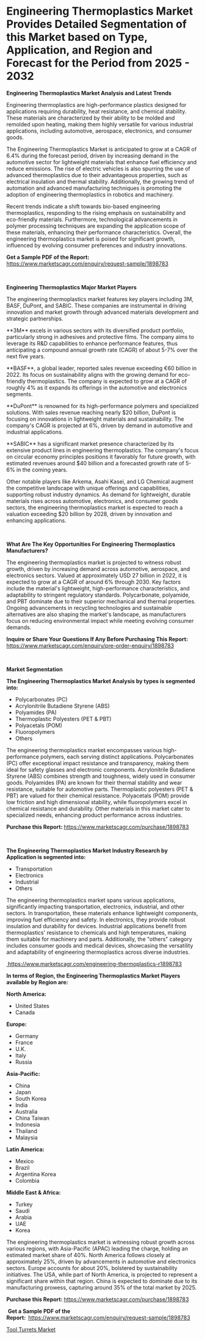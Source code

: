<p><h1>Engineering Thermoplastics Market Provides Detailed Segmentation of this Market based on Type, Application, and Region and Forecast for the Period from 2025 - 2032</h1></p><p><strong>Engineering Thermoplastics Market Analysis and Latest Trends</strong></p>
<p><p>Engineering thermoplastics are high-performance plastics designed for applications requiring durability, heat resistance, and chemical stability. These materials are characterized by their ability to be molded and remolded upon heating, making them highly versatile for various industrial applications, including automotive, aerospace, electronics, and consumer goods.</p><p>The Engineering Thermoplastics Market is anticipated to grow at a CAGR of 6.4% during the forecast period, driven by increasing demand in the automotive sector for lightweight materials that enhance fuel efficiency and reduce emissions. The rise of electric vehicles is also spurring the use of advanced thermoplastics due to their advantageous properties, such as electrical insulation and thermal stability. Additionally, the growing trend of automation and advanced manufacturing techniques is promoting the adoption of engineering thermoplastics in robotics and machinery.</p><p>Recent trends indicate a shift towards bio-based engineering thermoplastics, responding to the rising emphasis on sustainability and eco-friendly materials. Furthermore, technological advancements in polymer processing techniques are expanding the application scope of these materials, enhancing their performance characteristics. Overall, the engineering thermoplastics market is poised for significant growth, influenced by evolving consumer preferences and industry innovations.</p></p>
<p><strong>Get a Sample PDF of the Report:&nbsp;</strong> <a href="https://www.marketscagr.com/enquiry/request-sample/1898783?utm_campaign=2465&utm_medium=2&utm_source=Github&utm_content=ia&utm_term=08042025&utm_id=engineering-thermoplastics">https://www.marketscagr.com/enquiry/request-sample/1898783</a></p>
<p>&nbsp;</p>
<p><strong>Engineering Thermoplastics Major Market Players</strong></p>
<p><p>The engineering thermoplastics market features key players including 3M, BASF, DuPont, and SABIC. These companies are instrumental in driving innovation and market growth through advanced materials development and strategic partnerships.</p><p>**3M** excels in various sectors with its diversified product portfolio, particularly strong in adhesives and protective films. The company aims to leverage its R&D capabilities to enhance performance features, thus anticipating a compound annual growth rate (CAGR) of about 5-7% over the next five years.</p><p>**BASF**, a global leader, reported sales revenue exceeding €60 billion in 2022. Its focus on sustainability aligns with the growing demand for eco-friendly thermoplastics. The company is expected to grow at a CAGR of roughly 4% as it expands its offerings in the automotive and electronics segments.</p><p>**DuPont** is renowned for its high-performance polymers and specialized solutions. With sales revenue reaching nearly $20 billion, DuPont is focusing on innovations in lightweight materials and sustainability. The company's CAGR is projected at 6%, driven by demand in automotive and industrial applications.</p><p>**SABIC** has a significant market presence characterized by its extensive product lines in engineering thermoplastics. The company's focus on circular economy principles positions it favorably for future growth, with estimated revenues around $40 billion and a forecasted growth rate of 5-6% in the coming years.</p><p>Other notable players like Arkema, Asahi Kasei, and LG Chemical augment the competitive landscape with unique offerings and capabilities, supporting robust industry dynamics. As demand for lightweight, durable materials rises across automotive, electronics, and consumer goods sectors, the engineering thermoplastics market is expected to reach a valuation exceeding $20 billion by 2028, driven by innovation and enhancing applications.</p></p>
<p>&nbsp;</p>
<p><strong>What Are The Key Opportunities For Engineering Thermoplastics Manufacturers?</strong></p>
<p><p>The engineering thermoplastics market is projected to witness robust growth, driven by increasing demand across automotive, aerospace, and electronics sectors. Valued at approximately USD 27 billion in 2022, it is expected to grow at a CAGR of around 6% through 2030. Key factors include the material's lightweight, high-performance characteristics, and adaptability to stringent regulatory standards. Polycarbonate, polyamide, and PBT dominate due to their superior mechanical and thermal properties. Ongoing advancements in recycling technologies and sustainable alternatives are also shaping the market's landscape, as manufacturers focus on reducing environmental impact while meeting evolving consumer demands.</p></p>
<p><strong>Inquire or Share Your Questions If Any Before Purchasing This Report:</strong> <a href="https://www.marketscagr.com/enquiry/pre-order-enquiry/1898783?utm_campaign=2465&utm_medium=2&utm_source=Github&utm_content=ia&utm_term=08042025&utm_id=engineering-thermoplastics">https://www.marketscagr.com/enquiry/pre-order-enquiry/1898783</a></p>
<p>&nbsp;</p>
<p><strong>Market Segmentation</strong></p>
<p><strong>The Engineering Thermoplastics Market Analysis by types is segmented into:</strong></p>
<p><ul><li>Polycarbonates (PC)</li><li>Acrylonitrile Butadiene Styrene (ABS)</li><li>Polyamides (PA)</li><li>Thermoplastic Polyesters (PET & PBT)</li><li>Polyacetals (POM)</li><li>Fluoropolymers</li><li>Others</li></ul></p>
<p><p>The engineering thermoplastics market encompasses various high-performance polymers, each serving distinct applications. Polycarbonates (PC) offer exceptional impact resistance and transparency, making them ideal for safety glasses and electronic components. Acrylonitrile Butadiene Styrene (ABS) combines strength and toughness, widely used in consumer goods. Polyamides (PA) are known for their thermal stability and wear resistance, suitable for automotive parts. Thermoplastic polyesters (PET & PBT) are valued for their chemical resistance. Polyacetals (POM) provide low friction and high dimensional stability, while fluoropolymers excel in chemical resistance and durability. Other materials in this market cater to specialized needs, enhancing product performance across industries.</p></p>
<p><strong>Purchase this Report:&nbsp;</strong><a href="https://www.marketscagr.com/purchase/1898783?utm_campaign=2465&utm_medium=2&utm_source=Github&utm_content=ia&utm_term=08042025&utm_id=engineering-thermoplastics">https://www.marketscagr.com/purchase/1898783</a></p>
<p>&nbsp;</p>
<p><strong>The Engineering Thermoplastics Market Industry Research by Application is segmented into:</strong></p>
<p><ul><li>Transportation</li><li>Electronics</li><li>Industrial</li><li>Others</li></ul></p>
<p><p>The engineering thermoplastics market spans various applications, significantly impacting transportation, electronics, industrial, and other sectors. In transportation, these materials enhance lightweight components, improving fuel efficiency and safety. In electronics, they provide robust insulation and durability for devices. Industrial applications benefit from thermoplastics' resistance to chemicals and high temperatures, making them suitable for machinery and parts. Additionally, the "others" category includes consumer goods and medical devices, showcasing the versatility and adaptability of engineering thermoplastics across diverse industries.</p></p>
<p><a href="https://www.marketscagr.com/engineering-thermoplastics-r1898783?utm_campaign=2465&utm_medium=2&utm_source=Github&utm_content=ia&utm_term=08042025&utm_id=engineering-thermoplastics">&nbsp;https://www.marketscagr.com/engineering-thermoplastics-r1898783</a></p>
<p><strong>In terms of Region, the Engineering Thermoplastics Market Players available by Region are:</strong></p>
<p>
    <p> <strong> North America: </strong>
        <ul>
            <li>United States</li>
            <li>Canada</li>
        </ul>
        </p> 
    <p> <strong> Europe: </strong>
        <ul>
            <li>Germany</li>
            <li>France</li>
            <li>U.K.</li>
            <li>Italy</li>
            <li>Russia</li>
        </ul>
        </p> 
    <p> <strong> Asia-Pacific: </strong>
        <ul>
            <li>China</li>
            <li>Japan</li>
            <li>South Korea</li>
            <li>India</li>
            <li>Australia</li>
            <li>China Taiwan</li>
            <li>Indonesia</li>
            <li>Thailand</li>
            <li>Malaysia</li>
        </ul>
        </p> 
    <p> <strong> Latin America: </strong>
        <ul>
            <li>Mexico</li>
            <li>Brazil</li>
            <li>Argentina Korea</li>
            <li>Colombia</li>
        </ul>
        </p> 
    <p> <strong> Middle East & Africa: </strong>
        <ul>
            <li>Turkey</li>
            <li>Saudi</li>
            <li>Arabia</li>
            <li>UAE</li>
            <li>Korea</li>
        </ul>
    </p>
    </p>
<p><p>The engineering thermoplastics market is witnessing robust growth across various regions, with Asia-Pacific (APAC) leading the charge, holding an estimated market share of 40%. North America follows closely at approximately 25%, driven by advancements in automotive and electronics sectors. Europe accounts for about 20%, bolstered by sustainability initiatives. The USA, while part of North America, is projected to represent a significant share within that region. China is expected to dominate due to its manufacturing prowess, capturing around 35% of the total market by 2025.</p></p>
<p><strong>Purchase this Report: </strong><a href="https://www.marketscagr.com/purchase/1898783?utm_campaign=2465&utm_medium=2&utm_source=Github&utm_content=ia&utm_term=08042025&utm_id=engineering-thermoplastics">https://www.marketscagr.com/purchase/1898783</a></p>
<p>&nbsp;<strong>Get a Sample PDF of the Report:&nbsp;&nbsp;</strong><a href="https://www.marketscagr.com/enquiry/request-sample/1898783?utm_campaign=2465&utm_medium=2&utm_source=Github&utm_content=ia&utm_term=08042025&utm_id=engineering-thermoplastics">https://www.marketscagr.com/enquiry/request-sample/1898783</a></p>
<p><strong></strong></p>
<p><p><a href="https://github.com/sherikacas30/Market-Research-Report-List-1/blob/main/tool-turrets-market.md?utm_campaign=2465&utm_medium=2&utm_source=Github&utm_content=ia&utm_term=08042025&utm_id=engineering-thermoplastics">Tool Turrets Market</a></p></p>